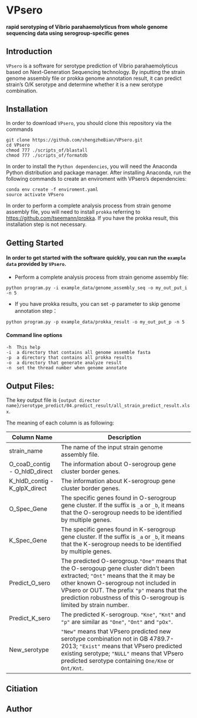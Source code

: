 # VPsero
#### rapid serotyping of  Vibrio parahaemolyticus from whole genome sequencing data using serogroup-specific genes

## Introduction

`VPsero` is a software for serotype prediction of Vibrio parahaemolyticus based on Next-Generation 
Sequencing technology. By inputting the strain genome assembly file or prokka genome annotation result, 
it can predict strain’s O/K serotype and determine whether it is a new serotype combination.

## Installation

In order to download `VPsero`, you should clone this repository via the commands

```
git clone https://github.com/shengzheBian/VPsero.git
cd VPsero
chmod 777 ./scripts_of/blastall
chmod 777 ./scripts_of/formatdb
```
In order to install the `Python dependencies`, 
you will need the Anaconda Python distribution and package manager. After installing Anaconda, run the following commands to create an
enviroment with VPsero’s dependencies:

```
conda env create -f enviroment.yaml
source activate VPsero
```

In order to perform a complete analysis process from strain genome assembly file,
you will need to install `prokka` referring to https://github.com/tseemann/prokka. If you have the prokka result, this installation step is not necessary.
## Getting Started
#### In order to get started with the software quickly, you can run the `example data` provided by `VPsero`.

* Perform a complete analysis process from strain genome assembly file:
```
python program.py -i example_data/genome_assembly_seq -o my_out_put_i  -n 5
```
* If you have prokka results, you can set -p parameter to skip genome annotation step：
```
python program.py -p example_data/prokka_result -o my_out_put_p -n 5
```

#### Command line options
```
-h  This help
-i  a directory that contains all genome assemble fasta
-p  a directory that contains all prokka results
-o  a directory that generate analyze result
-n  set the thread number when genome annotate
```

## Output Files:
The key output file is `{output director name}/serotype_predict/04.predict_result/all_strain_predict_result.xlsx`.

The meaning of each column is as following:

| Column Name | Description |
| --------- | ----------- |
| strain_name | The name of the input strain genome assembly file. |
| O_coaD_contig - O_hldD_direct | The information about O-serogroup gene cluster border genes. |
| K_hldD_contig - K_glpX_direct | The information about K-serogroup gene cluster border genes. |
| O_Spec_Gene | The specific genes found in O-serogroup gene cluster. If the suffix is `_a` or `_b`, it means that the O-serogroup needs to be identified by multiple genes. |
| K_Spec_Gene | The specific genes found in K-serogroup gene cluster. If the suffix is `_a` or `_b`, it means that the K-serogroup needs to be identified by multiple genes. |
| Predict_O_sero | The predicted O-serogroup.`"One"` means that the O-serogoup gene cluster didn't been extracted; `"Ont"` means that the it may be other known O-serogroup not included in VPsero or OUT. The prefix `"p"` means that the prediction robustness of this O-serogroup is limited by strain number. |
| Predict_K_sero | The predicted K-serogroup. `"Kne"`, `"Knt"` and `"p"` are similar as `"One"`, `"Ont"` and `"pOx"`. |
| New_serotype | `"New"` means that VPsero predicted new serotype combination not in GB 4789.7-2013; `"Exist"` means that VPsero predicted existing serotype; `"NULL"` means that VPsero predicted serotype containing `One/Kne` or `Ont/Knt`. |


## Citiation

## Author
